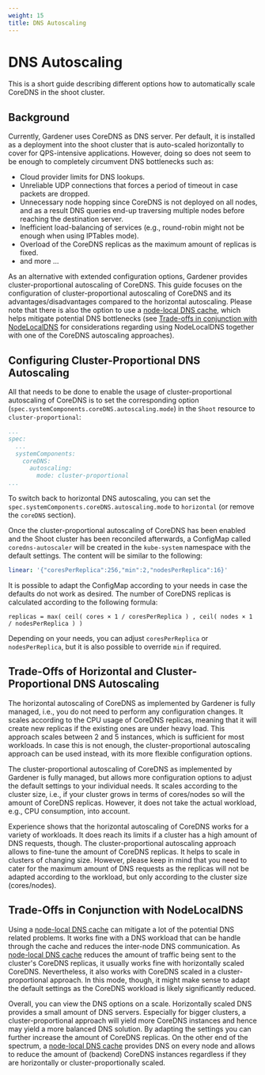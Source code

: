 ```yaml
---
weight: 15
title: DNS Autoscaling
---
```


# DNS Autoscaling

This is a short guide describing different options how to automatically scale CoreDNS in the shoot cluster.

## Background

Currently, Gardener uses CoreDNS as DNS server. Per default, it is installed as a deployment into the shoot cluster that is auto-scaled horizontally to cover for QPS-intensive applications. However, doing so does not seem to be enough to completely circumvent DNS bottlenecks such as:

- Cloud provider limits for DNS lookups.
- Unreliable UDP connections that forces a period of timeout in case packets are dropped.
- Unnecessary node hopping since CoreDNS is not deployed on all nodes, and as a result DNS queries end-up traversing multiple nodes before reaching the destination server.
- Inefficient load-balancing of services (e.g., round-robin might not be enough when using IPTables mode).
- Overload of the CoreDNS replicas as the maximum amount of replicas is fixed.
- and more ...

As an alternative with extended configuration options, Gardener provides cluster-proportional autoscaling of CoreDNS. This guide focuses on the configuration of cluster-proportional autoscaling of CoreDNS and its advantages/disadvantages compared to the horizontal
autoscaling.
Please note that there is also the option to use a [node-local DNS cache](node-local-dns.md), which helps mitigate potential DNS bottlenecks (see [Trade-offs in conjunction with NodeLocalDNS](#trade-offs-in-conjunction-with-nodelocaldns) for considerations regarding using NodeLocalDNS together with one of the CoreDNS autoscaling approaches).

## Configuring Cluster-Proportional DNS Autoscaling

All that needs to be done to enable the usage of cluster-proportional autoscaling of CoreDNS is to set the corresponding option (`spec.systemComponents.coreDNS.autoscaling.mode`) in the `Shoot` resource to `cluster-proportional`:

```yaml
...
spec:
  ...
  systemComponents:
    coreDNS:
      autoscaling:
        mode: cluster-proportional
...
```

To switch back to horizontal DNS autoscaling, you can set the `spec.systemComponents.coreDNS.autoscaling.mode` to `horizontal` (or remove the `coreDNS` section).

Once the cluster-proportional autoscaling of CoreDNS has been enabled and the Shoot cluster has been reconciled afterwards, a ConfigMap called `coredns-autoscaler` will be created in the `kube-system` namespace with the default settings. The content will be similar to the following:

```yaml
linear: '{"coresPerReplica":256,"min":2,"nodesPerReplica":16}'
```

It is possible to adapt the ConfigMap according to your needs in case the defaults do not work as desired. The number of CoreDNS replicas is calculated according to the following formula:

```
replicas = max( ceil( cores × 1 / coresPerReplica ) , ceil( nodes × 1 / nodesPerReplica ) )
```

Depending on your needs, you can adjust `coresPerReplica` or `nodesPerReplica`, but it is also possible to override `min` if required.

## Trade-Offs of Horizontal and Cluster-Proportional DNS Autoscaling

The horizontal autoscaling of CoreDNS as implemented by Gardener is fully managed, i.e., you do not need to perform any configuration changes. It scales according to the CPU usage of CoreDNS replicas, meaning that it will create new replicas if the existing ones are under heavy load. This approach scales between 2 and 5 instances, which is sufficient for most workloads. In case this is not enough, the cluster-proportional autoscaling approach can be used instead, with its more flexible configuration options.

The cluster-proportional autoscaling of CoreDNS as implemented by Gardener is fully managed, but allows more configuration options to adjust the default settings to your individual needs. It scales according to the cluster size, i.e., if your cluster grows in terms of cores/nodes so will the amount of CoreDNS replicas. However, it does not take the actual workload, e.g., CPU consumption, into account.

Experience shows that the horizontal autoscaling of CoreDNS works for a variety of workloads. It does reach its limits if a cluster has a high amount of DNS requests, though. The cluster-proportional autoscaling approach allows to fine-tune the amount of CoreDNS replicas. It helps to scale in clusters of changing size. However, please keep in mind that you need to cater for the maximum amount of DNS requests as the replicas will not be adapted according to the workload, but only according to the cluster size (cores/nodes).

## Trade-Offs in Conjunction with NodeLocalDNS

Using a [node-local DNS cache](node-local-dns.md) can mitigate a lot of the potential DNS related problems. It works fine with a DNS workload that can be handle through the cache and reduces the inter-node DNS communication. As [node-local DNS cache](node-local-dns.md) reduces the amount of traffic being sent to the cluster's CoreDNS replicas, it usually works fine with horizontally scaled CoreDNS. Nevertheless, it also works with CoreDNS scaled in a cluster-proportional approach. In this mode, though, it might make sense to adapt the default settings as the CoreDNS workload is likely significantly reduced.

Overall, you can view the DNS options on a scale. Horizontally scaled DNS provides a small amount of DNS servers. Especially for bigger clusters, a cluster-proportional approach will yield more CoreDNS instances and hence may yield a more balanced DNS solution. By adapting the settings you can further increase the amount of CoreDNS replicas. On the other end of the spectrum, a [node-local DNS cache](node-local-dns.md) provides DNS on every node and allows to reduce the amount of (backend) CoreDNS instances regardless if they are horizontally or cluster-proportionally scaled.
